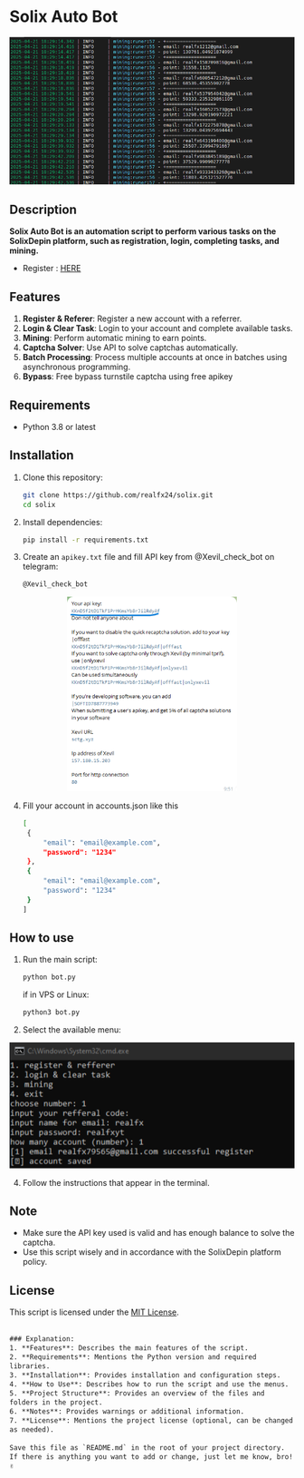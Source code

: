# Solix Auto Bot
<p align="center">
    <img width="513" alt="image" src="image.png">
</p>

## Description
**Solix Auto Bot is an automation script to perform various tasks on the SolixDepin platform, such as registration, login, completing tasks, and mining.**
- Register : [HERE](https://dashboard.solixdepin.net/sign-up?ref=Y2R7vGC3)

## Features
1. **Register & Referer**: Register a new account with a referrer.
2. **Login & Clear Task**: Login to your account and complete available tasks.
3. **Mining**: Perform automatic mining to earn points.
4. **Captcha Solver**: Use API to solve captchas automatically.
5. **Batch Processing**: Process multiple accounts at once in batches using asynchronous programming.
6. **Bypass**: Free bypass turnstile captcha using free apikey

## Requirements
- Python 3.8 or latest

## Installation
1. Clone this repository:
   ```bash
   git clone https://github.com/realfx24/solix.git
   cd solix
   ```

2. Install dependencies:
   ```bash
   pip install -r requirements.txt
   ```

3. Create an `apikey.txt` file and fill API key from @Xevil_check_bot on telegram:
   ```bash
   @Xevil_check_bot
   ```
<p align="center">
    <img width="300" alt="image" src="apikey.png">
</p>

4. Fill your account in accounts.json like this
   ```bash
   [
    {
        "email": "email@example.com",
        "password": "1234"
    },
    {
        "email": "email@example.com",
        "password": "1234"
    }
   ]
   ```

## How to use
1. Run the main script:
   ```bash
   python bot.py
   ```
   if in VPS or Linux:
   ```bash
   python3 bot.py
   ```

3. Select the available menu:
<p align="center">
    <img width="513" alt="image" src="menu.png">
</p>

4. Follow the instructions that appear in the terminal.

## Note
- Make sure the API key used is valid and has enough balance to solve the captcha.
- Use this script wisely and in accordance with the SolixDepin platform policy.

## License
This script is licensed under the [MIT License](LICENSE).
```

### Explanation:
1. **Features**: Describes the main features of the script.
2. **Requirements**: Mentions the Python version and required libraries.
3. **Installation**: Provides installation and configuration steps.
4. **How ​​to Use**: Describes how to run the script and use the menus.
5. **Project Structure**: Provides an overview of the files and folders in the project.
6. **Notes**: Provides warnings or additional information.
7. **License**: Mentions the project license (optional, can be changed as needed).

Save this file as `README.md` in the root of your project directory. If there is anything you want to add or change, just let me know, bro! ✌️
